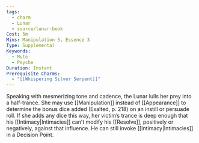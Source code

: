 ```yaml
---
tags:
  - charm
  - Lunar
  - source/lunar-book
Cost: 5m
Mins: Manipulation 5, Essence 3
Type: Supplemental
Keywords:
  - Mute
  - Psyche
Duration: Instant
Prerequisite Charms:
  - "[[Whispering Silver Serpent]]"
---
```

Speaking with mesmerizing tone and cadence, the Lunar lulls her prey into a half-trance. She may use [[Manipulation]] instead of [[Appearance]] to determine the bonus dice added (Exalted, p. 218) on an instill or persuade roll. If she adds any dice this way, her victim’s trance is deep enough that his [[Intimacy|Intimacies]] can’t modify his [[Resolve]], positively or negatively, against that influence. He can still invoke [[Intimacy|Intimacies]] in a Decision Point.